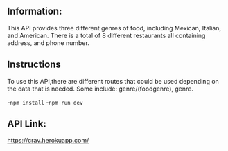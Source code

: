 ## Information:
This API provides three different genres of food, including Mexican, Italian, and American. There is a total of 8 different restaurants all containing address, and phone number.

## Instructions
To use this API,there are different routes that could be used depending on the data that is needed. Some include: genre/(foodgenre), genre.

-```npm install```
-```npm run dev```

## API Link:
https://crav.herokuapp.com/
